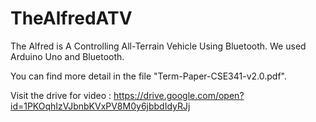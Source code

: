 # TheAlfredATV

The Alfred is A Controlling All-Terrain Vehicle Using Bluetooth. 
We used Arduino Uno and Bluetooth.

You can find more detail in the file "Term-Paper-CSE341-v2.0.pdf".

Visit the drive for video : 
https://drive.google.com/open?id=1PKOqhIzVJbnbKVxPV8M0y6jbbdIdyRJj

